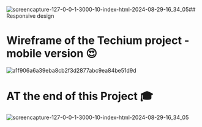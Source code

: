 ![screencapture-127-0-0-1-3000-10-index-html-2024-08-29-16_34_05](https://github.com/user-attachments/assets/2cfbe735-4ea6-4b01-9127-2ef18feaec0d)## Responsive design
# Wireframe of the Techium project - mobile version 😍

![a1f906a6a39eba8cb2f3d2877abc9ea84be51d9d](https://github.com/user-attachments/assets/21b45848-bd42-4744-9df1-9b0f179e38c9)

# AT the end of this Project 🎓



![screencapture-127-0-0-1-3000-10-index-html-2024-08-29-16_34_05](https://github.com/user-attachments/assets/050ff41b-7d48-496a-9528-c9b4b967092f)

